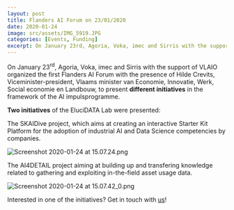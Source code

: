 ```yaml
---
layout: post
title: Flanders AI Forum on 23/01/2020
date: 2020-01-24
image: src/assets/IMG_5919.JPG
categories: [Events, Funding]
excerpt: On January 23rd, Agoria, Voka, imec and Sirris with the support of VLAIO organized the first Flanders AI Forum with the presence of Hilde Crevits, Viceminister-president, Vlaams minister van Economie, Innovatie, Werk, Social economie en Landbouw, to present different initiatives in the framework of the AI impulsprogramme.
---
```


<p>On January 23<sup>rd</sup>, Agoria, Voka, imec and Sirris with the support of VLAIO organized the first Flanders AI Forum with&nbsp;the presence of Hilde Crevits, Viceminister-president, Vlaams minister van Economie, Innovatie, Werk, Social economie en Landbouw, to present <strong>different initiatives</strong> in the framework of the AI impulsprogramme.</p>

<p><strong>Two initiatives</strong> of the EluciDATA Lab were presented:&nbsp;&nbsp;</p>

<p>The SKAIDive project, which aims at creating an interactive Starter Kit Platform for the adoption of industrial AI and Data Science competencies by companies.&nbsp;</p>

<p><img alt="Screenshot 2020-01-24 at 15.07.24.png" src="../img/blogs/Screenshot 2020-01-24 at 15.07.24.png" /></p>

<p>The AI4DETAIL project aiming at building up and transfering knowledge related to gathering and exploiting in-the-field asset usage data.&nbsp;</p>

<p><img alt="Screenshot 2020-01-24 at 15.07.42_0.png" src="../img/blogs/Screenshot 2020-01-24 at 15.07.42_0.png" /></p>

<p>Interested in one of the initiatives? Get in touch with <a href="mailto:elucidatalab@sirris.be">us</a>!</p>
